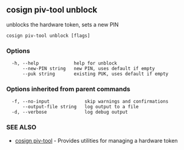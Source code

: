 ## cosign piv-tool unblock

unblocks the hardware token, sets a new PIN

```
cosign piv-tool unblock [flags]
```

### Options

```
  -h, --help             help for unblock
      --new-PIN string   new PIN, uses default if empty
      --puk string       existing PUK, uses default if empty
```

### Options inherited from parent commands

```
  -f, --no-input             skip warnings and confirmations
      --output-file string   log output to a file
  -d, --verbose              log debug output
```

### SEE ALSO

* [cosign piv-tool](cosign_piv-tool.md)	 - Provides utilities for managing a hardware token

